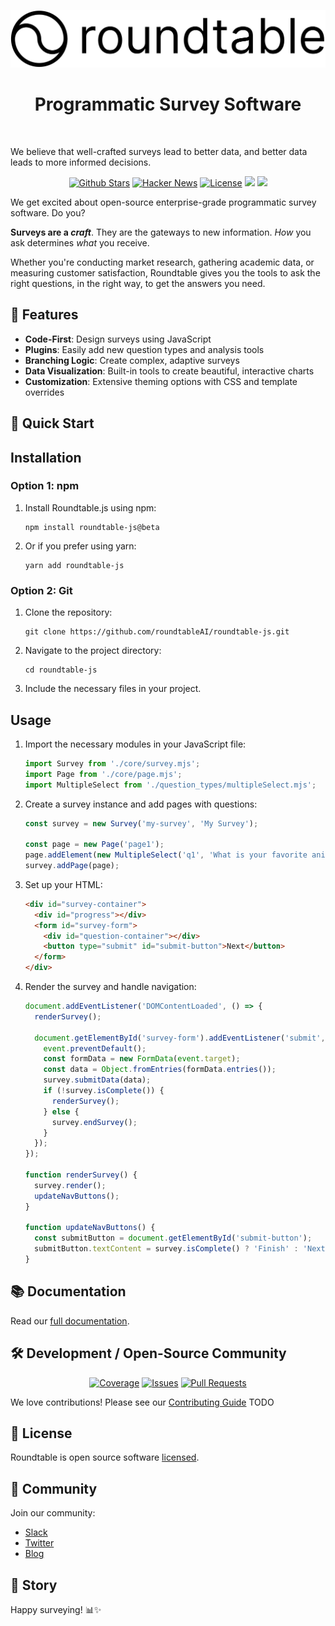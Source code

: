 <p align="center"><img src="assets/images/logo-with-text.png" alt="Roundtable Logo"></p>

<h1 align="center">Programmatic Survey Software</h1>
<br/>

We believe that well-crafted surveys lead to better data, and better data leads to more informed decisions. 
<br/>

<p align="center">
  <a href="https://github.com/roundtableAI/roundtable-js/stargazers"><img src="https://img.shields.io/github/stars/roundtableAI/roundtable-js" alt="Github Stars"></a>
  <a href="https://news.ycombinator.com/item?id=36865625"><img src="https://img.shields.io/badge/Hacker%20News-121-%23FF6600" alt="Hacker News"></a>
  <a href="https://github.com/roundtableAI/roundtable-js/LICENSE"><img src="https://img.shields.io/badge/license-AGPLv3-purple" alt="License"></a>
  <a href="https://twitter.com/roundtableDOTai"><img src="https://img.shields.io/twitter/follow/roundtableDOTai?style=flat"></a>
  <a href="https://www.ycombinator.com"><img src="https://img.shields.io/badge/Backed%20by-Y%20Combinator-%23f26625"></a>
</p>

We get excited about open-source enterprise-grade programmatic survey software. Do you?

**Surveys are a _craft_**. They are the gateways to new information. *How* you ask determines *what* you receive.

Whether you're conducting market research, gathering academic data, or measuring customer satisfaction, Roundtable gives you the tools to ask the right questions, in the right way, to get the answers you need.

## 🌟 Features

- **Code-First**: Design surveys using JavaScript
- **Plugins**: Easily add new question types and analysis tools
- **Branching Logic**: Create complex, adaptive surveys
- **Data Visualization**: Built-in tools to create beautiful, interactive charts
- **Customization**: Extensive theming options with CSS and template overrides

## 🚀 Quick Start

## Installation

### Option 1: npm

1. Install Roundtable.js using npm:
   ```
   npm install roundtable-js@beta
   ```
2. Or if you prefer using yarn:
   ```
   yarn add roundtable-js
   ```

### Option 2: Git

1. Clone the repository:
   ```
   git clone https://github.com/roundtableAI/roundtable-js.git
   ```

2. Navigate to the project directory:
   ```
   cd roundtable-js
   ```

3. Include the necessary files in your project.

## Usage

1. Import the necessary modules in your JavaScript file:

   ```javascript
   import Survey from './core/survey.mjs';
   import Page from './core/page.mjs';
   import MultipleSelect from './question_types/multipleSelect.mjs';
   ```

2. Create a survey instance and add pages with questions:

   ```javascript
   const survey = new Survey('my-survey', 'My Survey');

   const page = new Page('page1');
   page.addElement(new MultipleSelect('q1', 'What is your favorite animal?', ['Cat', 'Dog', 'Hamster']));
   survey.addPage(page);
   ```

3. Set up your HTML:

   ```html
   <div id="survey-container">
     <div id="progress"></div>
     <form id="survey-form">
       <div id="question-container"></div>
       <button type="submit" id="submit-button">Next</button>
     </form>
   </div>
   ```

4. Render the survey and handle navigation:

   ```javascript
   document.addEventListener('DOMContentLoaded', () => {
     renderSurvey();

     document.getElementById('survey-form').addEventListener('submit', (event) => {
       event.preventDefault();
       const formData = new FormData(event.target);
       const data = Object.fromEntries(formData.entries());
       survey.submitData(data);
       if (!survey.isComplete()) {
         renderSurvey();
       } else {
         survey.endSurvey();
       }
     });
   });

   function renderSurvey() {
     survey.render();
     updateNavButtons();
   }

   function updateNavButtons() {
     const submitButton = document.getElementById('submit-button');
     submitButton.textContent = survey.isComplete() ? 'Finish' : 'Next';
   }
   ```

## 📚 Documentation

Read our [full documentation](https://docs.roundtable.ai).

## 🛠️ Development / Open-Source Community
<p align="center">
  <a href="https://codecov.io/gh/roundtableAI/roundtable-js"><img src="https://codecov.io/gh/roundtableAI/roundtable-js/branch/main/graph/badge.svg" alt="Coverage"></a>
  <a href="https://github.com/roundtableAI/roundtable-js/issues"><img src="https://img.shields.io/github/issues/roundtableAI/roundtable-js" alt="Issues"></a>
  <a href="https://github.com/roundtableAI/roundtable-js/pulls"><img src="https://img.shields.io/github/issues-pr/roundtableAI/roundtable-js" alt="Pull Requests"></a>
</p>

We love contributions! Please see our [Contributing Guide](CONTRIBUTING.md) TODO

## 📜 License

Roundtable is open source software [licensed](LICENSE).

## 🎉 Community

Join our community:
- [Slack](TODO)
- [Twitter](https://twitter.com/roundtableDOTai)
- [Blog](https://roundtable.ai/blog)

## 📖 Story

Happy surveying! 📊✨
